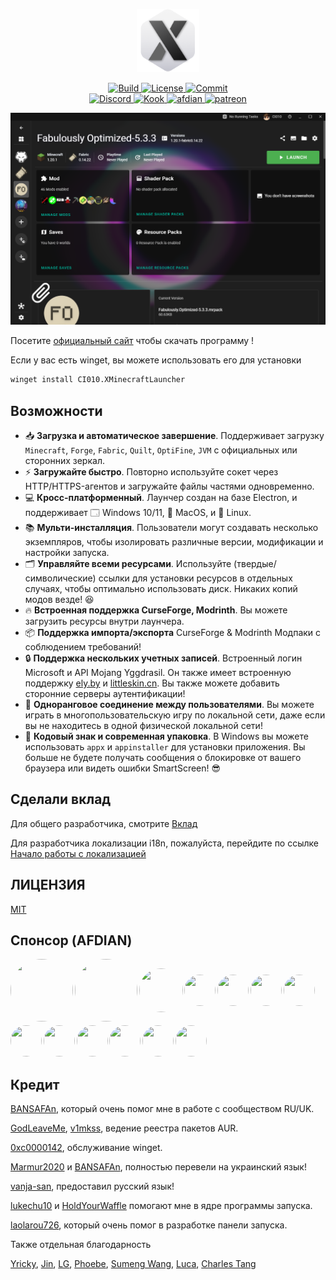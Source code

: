<p align="center">
  <a href="https://xmcl.app" target="_blank">
    <img alt="Logo" width="100" src="https://github.com/Voxelum/x-minecraft-launcher/blob/master/xmcl-electron-app/icons/dark@256x256.png">
  </a>
</p>

<p align="center">
  <a href="https://github.com/Voxelum/x-minecraft-launcher">
    <img src="https://github.com/Voxelum/x-minecraft-launcher/workflows/Build/badge.svg" alt="Build">
  </a>
  <a href="https://github.com/Voxelum/x-minecraft-launcher/blob/master/LICENSE">
    <img src="https://img.shields.io/npm/l/@xmcl/core.svg" alt="License">
  </a>
  <a href="https://conventionalcommits.org">
    <img src="https://img.shields.io/badge/Conventional%20Commits-1.0.0-yellow.svg" alt="Commit">
  </a>
  <br>
  <a href="https://discord.gg/W5XVwYY7GQ">
    <img src="https://discord.com/api/guilds/405213567118213121/widget.png" alt="Discord">
  </a>
  <a href="https://kook.top/gqjSHh">
    <img src="https://img.shields.io/endpoint?url=https://api.xmcl.app/kook-badge" alt="Kook">
  </a>
  <a href="https://afdian.net/@ci010">
    <img src="https://img.shields.io/endpoint?url=https://api.xmcl.app/afdian-badge" alt="afdian">
  </a>
  <a href="https://patreon.com/xmcl">
    <img src="https://img.shields.io/endpoint.svg?url=https%3A%2F%2Fshieldsio-patreon.vercel.app%2Fapi%3Fusername%3Dxmcl%26type%3Dpledges" alt="patreon">
  </a>
</p>

![home](https://raw.githubusercontent.com/Voxelum/xmcl-page/master/.vitepress/theme/assets/home.png)

Посетите [официальный сайт](https://xmcl.app) чтобы скачать программу !

Если у вас есть winget, вы можете использовать его для установки

```bash
winget install CI010.XMinecraftLauncher
```

## Возможности

- 📥 **Загрузка и автоматическое завершение**. Поддерживает загрузку `Minecraft`, `Forge`, `Fabric`, `Quilt`, `OptiFine`, `JVM` с официальных или сторонних зеркал.
- ⚡️ **Загружайте быстро**. Повторно используйте сокет через HTTP/HTTPS-агентов и загружайте файлы частями одновременно.
- 💻 **Кросс-платформенный**. Лаунчер создан на базе Electron, и поддерживает 🗔 Windows 10/11, 🍎 MacOS, и 🐧 Linux.
- 📚 **Мульти-инсталляция**. Пользователи могут создавать несколько экземпляров, чтобы изолировать различные версии, модификации и настройки запуска.
- 🗂 **Управляйте всеми ресурсами**. Используйте (твердые/символические) ссылки для установки ресурсов в отдельных случаях, чтобы оптимально использовать диск. Никаких копий модов везде! 😆
- 🔥 **Встроенная поддержка CurseForge, Modrinth**. Вы можете загрузить ресурсы внутри лаунчера.
- 📦 **Поддержка импорта/экспорта** CurseForge & Modrinth Модпаки с соблюдением требований!
- 🔒 **Поддержка нескольких учетных записей**. Встроенный логин Microsoft и API Mojang Yggdrasil. Он также имеет встроенную поддержку [ely.by](https://ely.by/) и [littleskin.cn](https://littleskin.cn). Вы также можете добавить сторонние серверы аутентификации!
- 🔗 **Одноранговое соединение между пользователями**. Вы можете играть в многопользовательскую игру по локальной сети, даже если вы не находитесь в одной физической локальной сети!
- 🔑 **Кодовый знак и современная упаковка**. В Windows вы можете использовать `appx` и `appinstaller` для установки приложения. Вы больше не будете получать сообщения о блокировке от вашего браузера или видеть ошибки SmartScreen! 😎

## Сделали вклад

Для общего разработчика, смотрите [Вклад](contributing/CONTRIBUTING.ru.md)

Для разработчика локализации i18n, пожалуйста, перейдите по ссылке [Начало работы с локализацией](https://docs.xmcl.app/en/guide/i18n)
## ЛИЦЕНЗИЯ

[MIT](LICENSE)

## Спонсор (AFDIAN)

<!-- afdian-start -->
<div style="display: flex; align-items: center; justify-items:center; gap: 0.2em; flex-wrap: wrap;">
<a title="爱发电用户_9d663: ￥390.00" href="https://afdian.net/u/9d663ec6fb6711ec9ace52540025c377"> <img width="100" height="100" style="border-radius: 100%" src="https://pic1.afdiancdn.com/default/avatar/avatar-purple.png?imageView2/1/"> </a>
<a title="爱发电用户_19e29: ￥300.00" href="https://afdian.net/u/19e292c21a1d11ee929a52540025c377"> <img width="100" height="100" style="border-radius: 100%" src="https://pic1.afdiancdn.com/default/avatar/avatar-purple.png?imageView2/1/"> </a>
<a title="ahdg: ￥180.00" href="https://afdian.net/u/dd9058ce20df11eba5c052540025c377"> <img width="70" height="70" style="border-radius: 100%" src="https://pic1.afdiancdn.com/user/dd9058ce20df11eba5c052540025c377/avatar/0c776e6de1b1027e951c6d94919eb781_w1280_h1024_s364.jpg"> </a>
<a title="Kandk: ￥30.00" href="https://afdian.net/u/404b86a078e111ecab3652540025c377"> <img width="50" height="50" style="border-radius: 100%" src="https://pic1.afdiancdn.com/user/404b86a078e111ecab3652540025c377/avatar/dfa3e35a696d8d8af5425dd400d68a8d_w607_h527_s432.png"> </a>
<a title="白雨 楠: ￥30.00" href="https://afdian.net/u/7f6ad7161b3e11eb8d0e52540025c377"> <img width="50" height="50" style="border-radius: 100%" src="https://pic1.afdiancdn.com/user/7f6ad7161b3e11eb8d0e52540025c377/avatar/1fa3b75648a15aea8da202c6108d659b_w1153_h1153_s319.jpeg"> </a>
<a title="圣剑: ￥30.00" href="https://afdian.net/u/ef50bc78b3d911ecb85352540025c377"> <img width="50" height="50" style="border-radius: 100%" src="https://pic1.afdiancdn.com/user/user_upload_osl/8a1c4eb2e580b4b8b463ceb2114b6381_w132_h132_s3.jpeg"> </a>
<a title="同谋者: ￥30.00" href="https://afdian.net/u/7c3c65dc004a11eb9a6052540025c377"> <img width="50" height="50" style="border-radius: 100%" src="https://pic1.afdiancdn.com/default/avatar/avatar-blue.png"> </a>
<a title="染川瞳: ￥5.00" href="https://afdian.net/u/89b1218c86e011eaa4d152540025c377"> <img width="50" height="50" style="border-radius: 100%" src="https://pic1.afdiancdn.com/user/89b1218c86e011eaa4d152540025c377/avatar/9bf08f81d231f3054c98f9e5c1c8ce40_w640_h640_s57.jpg"> </a>
<a title="爱发电用户_CvQb: ￥5.00" href="https://afdian.net/u/177bea3cf47211ec990352540025c377"> <img width="50" height="50" style="border-radius: 100%" src="https://pic1.afdiancdn.com/default/avatar/avatar-purple.png"> </a>
<a title="水合: ￥5.00" href="https://afdian.net/u/039508f2b17d11ebad1052540025c377"> <img width="50" height="50" style="border-radius: 100%" src="https://pic1.afdiancdn.com/default/avatar/avatar-orange.png"> </a>
<a title="爱发电用户_0c5c8: ￥5.00" href="https://afdian.net/u/0c5c865e08ee11ecba1352540025c377"> <img width="50" height="50" style="border-radius: 100%" src="https://pic1.afdiancdn.com/default/avatar/avatar-purple.png?imageView2/1/"> </a>
<a title="DIO: ￥5.00" href="https://afdian.net/u/7ac297b4722211eab4a752540025c377"> <img width="50" height="50" style="border-radius: 100%" src="https://pic1.afdiancdn.com/default/avatar/avatar-purple.png"> </a>
<a title="爱发电用户_DJpu: ￥5.00" href="https://afdian.net/u/8c23a236cf7311ec9c3452540025c377"> <img width="50" height="50" style="border-radius: 100%" src="https://pic1.afdiancdn.com/default/avatar/avatar-purple.png"> </a>
</div>
<!-- afdian-end -->

## Кредит

[BANSAFAn](https://github.com/BANSAFAn), который очень помог мне в работе с сообществом RU/UK.
 
[GodLeaveMe](https://github.com/GodLeaveMe), [v1mkss](https://github.com/v1mkss), ведение реестра пакетов AUR.

[0xc0000142](https://github.com/0xc0000142), обслуживание winget.

[Marmur2020](https://github.com/Marmur2020) и [BANSAFAn](https://github.com/BANSAFAn), полностью перевели на украинский язык!

[vanja-san](https://github.com/vanja-san), предоставил русский язык!

[lukechu10](https://github.com/lukechu10) и [HoldYourWaffle](https://github.com/HoldYourWaffle) помогают мне в ядре программы запуска.

[laolarou726](https://github.com/laolarou726), который очень помог в разработке панели запуска.

Также отдельная благодарность

[Yricky](https://github.com/Yricky), [Jin](https://github.com/Indexyz), [LG](https://github.com/LasmGratel), [Phoebe](https://github.com/PhoebezZ), [Sumeng Wang](https://github.com/darkkingwsm), [Luca](https://github.com/LucaIsGenius), [Charles Tang](https://github.com/CharlesQT)
